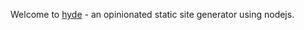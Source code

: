 <!--
layout: post
title: Welcome To Hyde
date: 2012-12-25 15:15
comments: true
tags: nodejs, hyde
published: true
-->

Welcome to [hyde](http://github.com/tanepiper/hyde) - an opinionated static site generator using nodejs.
